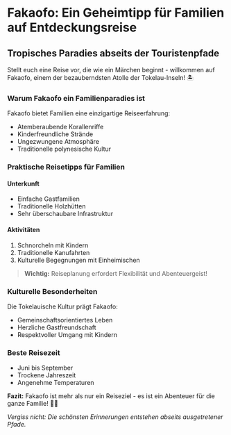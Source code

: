 # Fakaofo: Ein Geheimtipp für Familien auf Entdeckungsreise

## Tropisches Paradies abseits der Touristenpfade

Stellt euch eine Reise vor, die wie ein Märchen beginnt - willkommen auf Fakaofo, einem der bezauberndsten Atolle der Tokelau-Inseln! 🏝️

### Warum Fakaofo ein Familienparadies ist

Fakaofo bietet Familien eine einzigartige Reiseerfahrung:
- Atemberaubende Korallenriffe
- Kinderfreundliche Strände
- Ungezwungene Atmosphäre
- Traditionelle polynesische Kultur

### Praktische Reisetipps für Familien

#### Unterkunft
- Einfache Gastfamilien
- Traditionelle Holzhütten
- Sehr überschaubare Infrastruktur

#### Aktivitäten
1. Schnorcheln mit Kindern
2. Traditionelle Kanufahrten
3. Kulturelle Begegnungen mit Einheimischen

> **Wichtig:** Reiseplanung erfordert Flexibilität und Abenteuergeist!

### Kulturelle Besonderheiten

Die Tokelauische Kultur prägt Fakaofo:
- Gemeinschaftsorientiertes Leben
- Herzliche Gastfreundschaft
- Respektvoller Umgang mit Kindern

### Beste Reisezeit
- Juni bis September
- Trockene Jahreszeit
- Angenehme Temperaturen

**Fazit:** Fakaofo ist mehr als nur ein Reiseziel - es ist ein Abenteuer für die ganze Familie! 🌴🌊

*Vergiss nicht: Die schönsten Erinnerungen entstehen abseits ausgetretener Pfade.*